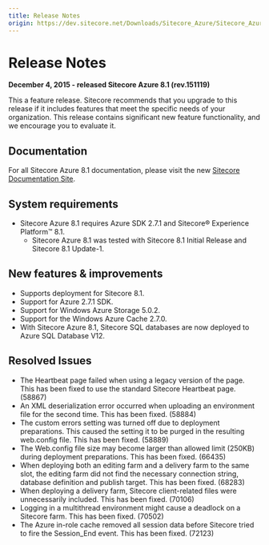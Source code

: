 ```yaml
---
title: Release Notes
origin: https://dev.sitecore.net/Downloads/Sitecore_Azure/Sitecore_Azure_81/Sitecore_Azure_81/Release_Notes
---
```


# Release Notes

**December 4, 2015 - released Sitecore Azure 8.1 (rev.151119)**

This a feature release. Sitecore recommends that you upgrade to this release if it includes features that meet the specific needs of your organization. This release contains significant new feature functionality, and we encourage you to evaluate it.

## Documentation

For all Sitecore Azure 8.1 documentation, please visit the new [Sitecore Documentation Site](https://doc.sitecore.net/cloud/azure).

## System requirements

-   Sitecore Azure 8.1 requires Azure SDK 2.7.1 and Sitecore® Experience Platform™ 8.1.
    -   Sitecore Azure 8.1 was tested with Sitecore 8.1 Initial Release and Sitecore 8.1 Update-1.

## New features & improvements

-   Supports deployment for Sitecore 8.1.
-   Support for Azure 2.7.1 SDK.
-   Support for Windows Azure Storage 5.0.2.
-   Support for the Windows Azure Cache 2.7.0.
-   With Sitecore Azure 8.1, Sitecore SQL databases are now deployed to Azure SQL Database V12.

## Resolved Issues

-   The Heartbeat page failed when using a legacy version of the page. This has been fixed to use the standard Sitecore Heartbeat page. (58867)
-   An XML deserialization error occurred when uploading an environment file for the second time. This has been fixed. (58884)
-   The custom errors setting was turned off due to deployment preparations. This caused the setting it to be purged in the resulting web.config file. This has been fixed. (58889)
-   The Web.config file size may become larger than allowed limit (250KB) during deployment preparations. This has been fixed. (66435)
-   When deploying both an editing farm and a delivery farm to the same slot, the editing farm did not find the necessary connection string, database definition and publish target. This has been fixed. (68283)
-   When deploying a delivery farm, Sitecore client-related files were unnecessarily included. This has been fixed. (70106)
-   Logging in a multithread environment might cause a deadlock on a Sitecore farm. This has been fixed. (70502)
-   The Azure in-role cache removed all session data before Sitecore tried to fire the Session_End event. This has been fixed. (72123)